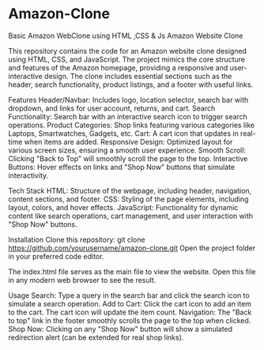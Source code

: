 # Amazon-Clone
Basic Amazon WebClone using HTML ,CSS &amp; Js
Amazon Website Clone

This repository contains the code for an Amazon website clone designed using HTML, CSS, and JavaScript. The project mimics the core structure and features of the Amazon homepage, providing a responsive and user-interactive design. The clone includes essential sections such as the header, search functionality, product listings, and a footer with useful links.

Features
Header/Navbar: Includes logo, location selector, search bar with dropdown, and links for user account, returns, and cart.
Search Functionality: Search bar with an interactive search icon to trigger search operations.
Product Categories: Shop links featuring various categories like Laptops, Smartwatches, Gadgets, etc.
Cart: A cart icon that updates in real-time when items are added.
Responsive Design: Optimized layout for various screen sizes, ensuring a smooth user experience.
Smooth Scroll: Clicking "Back to Top" will smoothly scroll the page to the top.
Interactive Buttons: Hover effects on links and "Shop Now" buttons that simulate interactivity.

Tech Stack
HTML: Structure of the webpage, including header, navigation, content sections, and footer.
CSS: Styling of the page elements, including layout, colors, and hover effects.
JavaScript: Functionality for dynamic content like search operations, cart management, and user interaction with "Shop Now" buttons.

Installation
Clone this repository:
git clone https://github.com/yourusername/amazon-clone.git
Open the project folder in your preferred code editor.

The index.html file serves as the main file to view the website. Open this file in any modern web browser to see the result.

Usage
Search: Type a query in the search bar and click the search icon to simulate a search operation.
Add to Cart: Click the cart icon to add an item to the cart. The cart icon will update the item count.
Navigation: The "Back to top" link in the footer smoothly scrolls the page to the top when clicked.
Shop Now: Clicking on any "Shop Now" button will show a simulated redirection alert (can be extended for real shop links).
